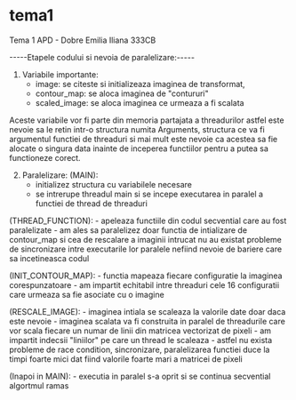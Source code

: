 # tema1

Tema 1 APD - Dobre Emilia Iliana 333CB

-----Etapele codului si nevoia de paralelizare:-----

1) Variabile importante: 
    - image:        se citeste si initializeaza imaginea de transformat, 
    - contour_map:  se aloca imaginea de "contururi"
    - scaled_image: se aloca imaginea ce urmeaza a fi scalata

Aceste variabile vor fi parte din memoria partajata a threadurilor 
astfel este nevoie sa le retin intr-o structura numita Arguments, structura ce va fi argumentul functiei de threaduri si mai mult este nevoie ca acestea sa fie alocate o singura data inainte de inceperea functiilor pentru a putea sa functioneze corect.

2) Paralelizare:
(MAIN):
    - initializez structura cu variabilele necesare
    - se intrerupe threadul main si se incepe executarea in paralel a functiei de thread de threaduri

(THREAD_FUNCTION):
    - apeleaza functiile din codul secvential care au fost paralelizate
    - am ales sa paralelizez doar functia de intializare de contour_map si cea de rescalare a imaginii intrucat nu au existat probleme de sincronizare intre executarile lor paralele nefiind nevoie de bariere care sa incetineasca codul

(INIT_CONTOUR_MAP):
    - functia mapeaza fiecare configuratie la imaginea corespunzatoare
    - am impartit echitabil intre threaduri cele 16 configuratii care urmeaza sa fie asociate cu o imagine 

(RESCALE_IMAGE):
    - imaginea intiala se scaleaza la valorile date doar daca este nevoie 
    - imaginea scalata va fi construita in paralel de threadurile care vor scala fiecare un numar de linii din matricea vectorizat de pixeli 
    - am impartit indecsii "liniilor" pe care un thread le scaleaza 
    - astfel nu exista probleme de race condition, sincronizare, paralelizarea functiei duce la timpi foarte mici dat fiind valorile foarte mari a matricei de pixeli

(Inapoi in MAIN):
    - executia in paralel s-a oprit si se continua secvential
    algortmul ramas
